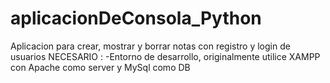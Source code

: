 # aplicacionDeConsola_Python
Aplicacion para crear, mostrar y borrar notas con registro y login de usuarios
NECESARIO :
  -Entorno de desarrollo, originalmente utilice XAMPP con Apache como server y MySql como DB
